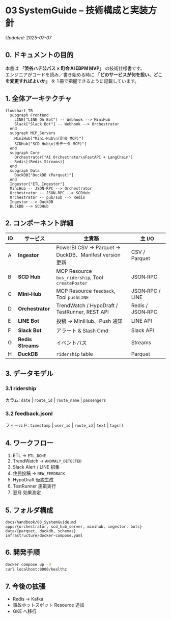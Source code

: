 # 03 SystemGuide – 技術構成と実装方針  
*Updated: 2025-07-07*

## 0. ドキュメントの目的
本書は **「渋谷ハチ公バス × 町会 AI EBPM MVP」** の技術仕様書です。  
エンジニアがコードを読み／書き始める時に **「どのサービスが何を担い、どこを変更すればよいか」** を 1 冊で把握できるように記載しています。

## 1. 全体アーキテクチャ
```mermaid
flowchart TB
  subgraph Frontend
    LINE["LINE OA Bot"] -- Webhook --> MiniHub
    Slack["Slack Bot"] -- Webhook --> Orchestrator
  end
  subgraph MCP_Servers
    MiniHub["Mini‑Hub\n(町会 MCP)"]
    SCDHub["SCD Hub\n(市データ MCP)"]
  end
  subgraph Core
    Orchestrator["AI Orchestrator\nFastAPI + LangChain"]
    Redis[(Redis Streams)]
  end
  subgraph Data
    DuckDB["DuckDB (Parquet)"]
  end
  Ingestor["ETL Ingestor"]
  MiniHub -- JSON‑RPC --> Orchestrator
  Orchestrator -- JSON‑RPC --> SCDHub
  Orchestrator -- pub/sub --> Redis
  Ingestor --> DuckDB
  DuckDB --> SCDHub
```

## 2. コンポーネント詳細
| ID | サービス | 主責務 | 主 I/O |
|----|----------|--------|--------|
| A | **Ingestor** | PowerBI CSV → Parquet → DuckDB、Manifest version 更新 | CSV / Parquet |
| B | **SCD Hub** | MCP Resource `bus_ridership`, Tool `createPoster` | JSON‑RPC |
| C | **Mini‑Hub** | MCP Resource `feedback`, Tool `pushLINE` | JSON‑RPC / LINE |
| D | **Orchestrator** | TrendWatch / HypoDraft / TestRunner, REST API | Redis / JSON‑RPC |
| E | **LINE Bot** | 投稿 → MiniHub、Push 通知 | LINE API |
| F | **Slack Bot** | アラート & Slash Cmd | Slack API |
| G | **Redis Streams** | イベントバス | Streams |
| H | **DuckDB** | `ridership` table | Parquet |

## 3. データモデル
### 3.1 ridership
カラム: `date` | `route_id` | `route_name` | `passengers`

### 3.2 feedback.jsonl
フィールド: `timestamp` | `user_id` | `route_id` | `text` | `tags[]`

## 4. ワークフロー
1. ETL → `ETL_DONE`  
2. TrendWatch → `ANOMALY_DETECTED`  
3. Slack Alert / LINE 招集  
4. 住民投稿 → `NEW_FEEDBACK`  
5. HypoDraft 仮説生成  
6. TestRunner 施策実行  
7. 翌月 効果測定  

## 5. フォルダ構成
```
docs/handbook/03_SystemGuide.md
apps/{orchestrator, scd_hub_server, minihub, ingestor, bots}
data/{parquet, duckdb, schemas}
infrastructure/docker-compose.yaml
```

## 6. 開発手順
```bash
docker compose up -d
curl localhost:8000/healthz
```

## 7. 今後の拡張
- Redis → Kafka  
- 事故ホットスポット Resource 追加  
- GKE へ移行


